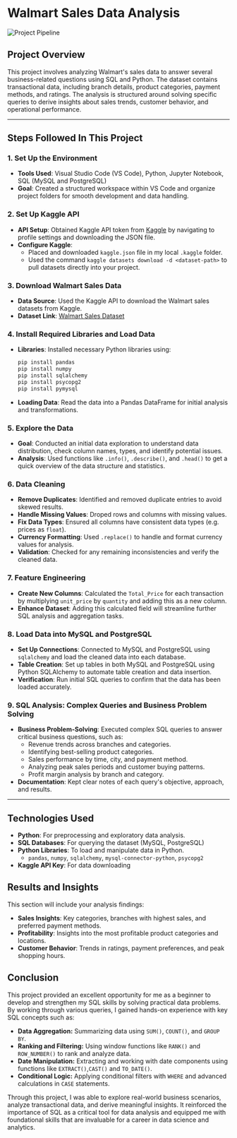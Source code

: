 # Walmart Sales Data Analysis

![Project Pipeline](https://github.com/najirh/Walmart_SQL_Python/blob/main/walmart_project-piplelines.png)

## Project Overview
This project involves analyzing Walmart's sales data to answer several business-related questions using SQL and Python. 
The dataset contains transactional data, including branch details, product categories, payment methods, and ratings. 
The analysis is structured around solving specific queries to derive insights about sales trends, customer behavior, 
and operational performance.

---

##  Steps Followed In This Project

### 1. Set Up the Environment
   - **Tools Used**: Visual Studio Code (VS Code), Python, Jupyter Notebook, SQL (MySQL and PostgreSQL)
   - **Goal**: Created a structured workspace within VS Code and organize project folders for smooth development and data handling.

### 2. Set Up Kaggle API
   - **API Setup**: Obtained Kaggle API token from [Kaggle](https://www.kaggle.com/) by navigating to profile settings and downloading the JSON file.
   - **Configure Kaggle**: 
      - Placed and downloaded `kaggle.json` file in my local `.kaggle` folder.
      - Used the command `kaggle datasets download -d <dataset-path>` to pull datasets directly into your project.
    
### 3. Download Walmart Sales Data
   - **Data Source**: Used the Kaggle API to download the Walmart sales datasets from Kaggle.
   - **Dataset Link**: [Walmart Sales Dataset](https://www.kaggle.com/najir0123/walmart-10k-sales-datasets)

### 4. Install Required Libraries and Load Data
   - **Libraries**: Installed necessary Python libraries using:
     ```bash
     pip install pandas
     pip install numpy
     pip install sqlalchemy
     pip install psycopg2
     pip install pymysql
     ```
   - **Loading Data**: Read the data into a Pandas DataFrame for initial analysis and transformations.

### 5. Explore the Data
   - **Goal**: Conducted an initial data exploration to understand data distribution, check column names, types, and identify potential issues.
   - **Analysis**: Used functions like `.info()`, `.describe()`, and `.head()` to get a quick overview of the data structure and statistics.

### 6. Data Cleaning
   - **Remove Duplicates**: Identified and removed duplicate entries to avoid skewed results.
   - **Handle Missing Values**: Droped rows and columns with missing values.
   - **Fix Data Types**: Ensured all columns have consistent data types (e.g. prices as `float`).
   - **Currency Formatting**: Used `.replace()` to handle and format currency values for analysis.
   - **Validation**: Checked for any remaining inconsistencies and verify the cleaned data.

### 7. Feature Engineering
   - **Create New Columns**: Calculated the `Total_Price` for each transaction by multiplying `unit_price` by `quantity` and adding this as a new column.
   - **Enhance Dataset**: Adding this calculated field will streamline further SQL analysis and aggregation tasks.

### 8. Load Data into MySQL and PostgreSQL
   - **Set Up Connections**: Connected to MySQL and PostgreSQL using `sqlalchemy` and load the cleaned data into each database.
   - **Table Creation**: Set up tables in both MySQL and PostgreSQL using Python SQLAlchemy to automate table creation and data insertion.
   - **Verification**: Run initial SQL queries to confirm that the data has been loaded accurately.

### 9. SQL Analysis: Complex Queries and Business Problem Solving
   - **Business Problem-Solving**: Executed complex SQL queries to answer critical business questions, such as:
     - Revenue trends across branches and categories.
     - Identifying best-selling product categories.
     - Sales performance by time, city, and payment method.
     - Analyzing peak sales periods and customer buying patterns.
     - Profit margin analysis by branch and category.
   - **Documentation**: Kept clear notes of each query's objective, approach, and results.

---

## Technologies Used

- **Python**: For preprocessing and exploratory data analysis.
- **SQL Databases**: For querying the dataset (MySQL, PostgreSQL)
- **Python Libraries**: To load and manipulate data in Python.
  - `pandas`, `numpy`, `sqlalchemy`, `mysql-connector-python`, `psycopg2`
- **Kaggle API Key**: For data downloading

## Results and Insights

This section will include your analysis findings:
- **Sales Insights**: Key categories, branches with highest sales, and preferred payment methods.
- **Profitability**: Insights into the most profitable product categories and locations.
- **Customer Behavior**: Trends in ratings, payment preferences, and peak shopping hours.

## Conclusion

This project provided an excellent opportunity for me as a beginner to develop and strengthen my SQL skills by solving practical data problems. 
By working through various queries, I gained hands-on experience with key SQL concepts such as:

- **Data Aggregation:** Summarizing data using `SUM()`, `COUNT()`, and `GROUP BY`.
- **Ranking and Filtering:** Using window functions like `RANK()` and `ROW_NUMBER()` to rank and analyze data.
- **Date Manipulation:** Extracting and working with date components using functions like `EXTRACT()`,`CAST()` and `TO_DATE()`.
- **Conditional Logic:** Applying conditional filters with `WHERE` and advanced calculations in `CASE` statements.

Through this project, I was able to explore real-world business scenarios, analyze transactional data, and derive meaningful insights. 
It reinforced the importance of SQL as a critical tool for data analysis and equipped me with foundational skills that are invaluable for 
a career in data science and analytics.




